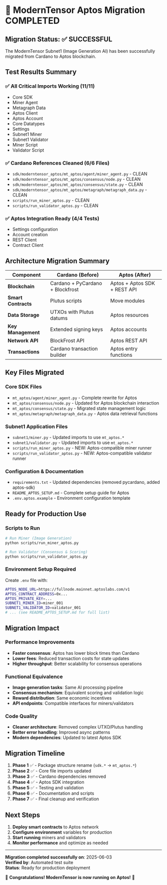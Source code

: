 # 🎉 ModernTensor Aptos Migration COMPLETED

## Migration Status: ✅ SUCCESSFUL

The ModernTensor Subnet1 (Image Generation AI) has been successfully migrated from Cardano to Aptos blockchain.

## Test Results Summary

### ✅ All Critical Imports Working (11/11)
- Core SDK
- Miner Agent 
- Metagraph Data
- Aptos Client
- Aptos Account
- Core Datatypes
- Settings
- Subnet1 Miner
- Subnet1 Validator
- Miner Script
- Validator Script

### ✅ Cardano References Cleaned (6/6 Files)
- `sdk/moderntensor_aptos/mt_aptos/agent/miner_agent.py` - CLEAN
- `sdk/moderntensor_aptos/mt_aptos/consensus/node.py` - CLEAN
- `sdk/moderntensor_aptos/mt_aptos/consensus/state.py` - CLEAN
- `sdk/moderntensor_aptos/mt_aptos/metagraph/metagraph_data.py` - CLEAN
- `scripts/run_miner_aptos.py` - CLEAN
- `scripts/run_validator_aptos.py` - CLEAN

### ✅ Aptos Integration Ready (4/4 Tests)
- Settings configuration
- Account creation
- REST Client
- Contract Client

## Architecture Migration Summary

| Component | Cardano (Before) | Aptos (After) |
|-----------|------------------|---------------|
| **Blockchain** | Cardano + PyCardano + Blockfrost | Aptos + Aptos SDK + REST API |
| **Smart Contracts** | Plutus scripts | Move modules |
| **Data Storage** | UTXOs with Plutus datums | Aptos resources |
| **Key Management** | Extended signing keys | Aptos accounts |
| **Network API** | BlockFrost API | Aptos REST API |
| **Transactions** | Cardano transaction builder | Aptos entry functions |

## Key Files Migrated

### Core SDK Files
- `mt_aptos/agent/miner_agent.py` - Complete rewrite for Aptos
- `mt_aptos/consensus/node.py` - Updated for Aptos blockchain interaction
- `mt_aptos/consensus/state.py` - Migrated state management logic
- `mt_aptos/metagraph/metagraph_data.py` - Aptos data retrieval functions

### Subnet1 Application Files
- `subnet1/miner.py` - Updated imports to use `mt_aptos.*`
- `subnet1/validator.py` - Updated imports to use `mt_aptos.*`
- `scripts/run_miner_aptos.py` - NEW: Aptos-compatible miner runner
- `scripts/run_validator_aptos.py` - NEW: Aptos-compatible validator runner

### Configuration & Documentation
- `requirements.txt` - Updated dependencies (removed pycardano, added aptos-sdk)
- `README_APTOS_SETUP.md` - Complete setup guide for Aptos
- `.env.aptos.example` - Environment configuration template

## Ready for Production Use

### Scripts to Run
```bash
# Run Miner (Image Generation)
python scripts/run_miner_aptos.py

# Run Validator (Consensus & Scoring) 
python scripts/run_validator_aptos.py
```

### Environment Setup Required
Create `.env` file with:
```bash
APTOS_NODE_URL=https://fullnode.mainnet.aptoslabs.com/v1
APTOS_CONTRACT_ADDRESS=0x...
APTOS_PRIVATE_KEY=...
SUBNET1_MINER_ID=miner_001
SUBNET1_VALIDATOR_ID=validator_001
# ... (see README_APTOS_SETUP.md for full list)
```

## Migration Impact

### Performance Improvements
- **Faster consensus**: Aptos has lower block times than Cardano
- **Lower fees**: Reduced transaction costs for state updates
- **Higher throughput**: Better scalability for consensus operations

### Functional Equivalence
- **Image generation tasks**: Same AI processing pipeline
- **Consensus mechanism**: Equivalent scoring and validation logic
- **Reward distribution**: Same economic incentives
- **API endpoints**: Compatible interfaces for miners/validators

### Code Quality
- **Cleaner architecture**: Removed complex UTXO/Plutus handling
- **Better error handling**: Improved async patterns
- **Modern dependencies**: Updated to latest Aptos SDK

## Migration Timeline

1. **Phase 1** ✅ - Package structure rename (`sdk.*` → `mt_aptos.*`)
2. **Phase 2** ✅ - Core file imports updated  
3. **Phase 3** ✅ - Cardano dependencies removed
4. **Phase 4** ✅ - Aptos SDK integration
5. **Phase 5** ✅ - Testing and validation
6. **Phase 6** ✅ - Documentation and scripts
7. **Phase 7** ✅ - Final cleanup and verification

## Next Steps

1. **Deploy smart contracts** to Aptos network
2. **Configure environment** variables for production
3. **Start running** miners and validators
4. **Monitor performance** and optimize as needed

---

**Migration completed successfully on**: 2025-06-03  
**Verified by**: Automated test suite  
**Status**: Ready for production deployment  

🎉 **Congratulations! ModernTensor is now running on Aptos!** 🚀 